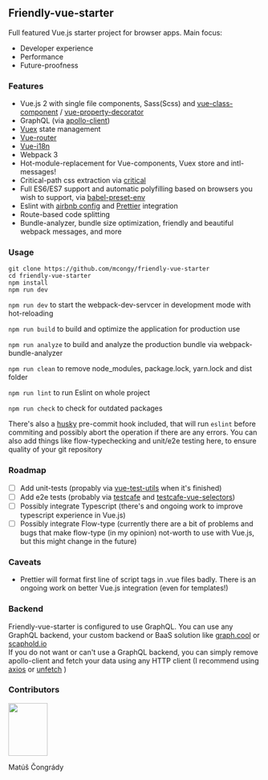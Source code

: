 ## Friendly-vue-starter

Full featured Vue.js starter project for browser apps.
Main focus:
  * Developer experience
  * Performance
  * Future-proofness

### Features

  * Vue.js 2 with single file components, Sass(Scss) and [vue-class-component](https://github.com/vuejs/vue-class-component) / [vue-property-decorator](https://github.com/kaorun343/vue-property-decorator)
  * GraphQL (via [apollo-client](https://github.com/apollographql/apollo-client))
  * [Vuex](https://vuex.vuejs.org/en/getting-started.html) state management
  * [Vue-router](https://router.vuejs.org/en/essentials/getting-started.html)
  * [Vue-i18n](http://kazupon.github.io/vue-i18n/en/)
  * Webpack 3
  * Hot-module-replacement for Vue-components, Vuex store and intl-messages!
  * Critical-path css extraction via [critical](https://github.com/addyosmani/critical)
  * Full ES6/ES7 support and automatic polyfilling based on browsers you wish to support, via [babel-preset-env](https://github.com/babel/babel-preset-env)
  * Eslint with [airbnb config](https://github.com/airbnb/javascript/tree/master/packages/eslint-config-airbnb) and [Prettier](https://github.com/prettier/prettier) integration
  * Route-based code splitting
  * Bundle-analyzer, bundle size optimization, friendly and beautiful webpack messages, and more

### Usage

```
git clone https://github.com/mcongy/friendly-vue-starter
cd friendly-vue-starter
npm install
npm run dev
```

```npm run dev``` to start the webpack-dev-servcer in development mode with hot-reloading

```npm run build``` to build and optimize the application for production use

```npm run analyze``` to build and analyze the production bundle via webpack-bundle-analyzer

```npm run clean``` to remove node_modules, package.lock, yarn.lock and dist folder

```npm run lint``` to run Eslint on whole project

```npm run check``` to check for outdated packages

There's also a [husky](https://github.com/typicode/husky) pre-commit hook included, that will run ```eslint``` before commiting and possibly abort the operation if there are any errors.
You can also add things like flow-typechecking and unit/e2e testing here, to ensure quality of your git repository

### Roadmap

- [ ] Add unit-tests (propably via [vue-test-utils](https://github.com/vuejs/vue-test-utils) when it's finished)
- [ ] Add e2e tests (probably via [testcafe](https://github.com/DevExpress/testcafe) and [testcafe-vue-selectors](https://github.com/devexpress/testcafe-vue-selectors))
- [ ] Possibly integrate Typescript (there's and ongoing work to improve typescript experience in Vue.js)
- [ ] Possibly integrate Flow-type (currently there are a bit of problems and bugs that make flow-type (in my opinion) not-worth to use with Vue.js, but this might change in the future)

### Caveats
* Prettier will format first line of script tags in .vue files badly. There is an ongoing work on better Vue.js integration (even for templates!)

### Backend
Friendly-vue-starter is configured to use GraphQL. You can use any GraphQL backend, your custom backend or BaaS solution like [graph.cool](https://www.graph.cool/) or [scaphold.io](https://scaphold.io/)<br />
If you do not want or can't use a GraphQL backend, you can simply remove apollo-client and fetch your data using any HTTP client (I recommend using [axios](https://github.com/mzabriskie/axios) or [unfetch](https://github.com/developit/unfetch) )

### Contributors
<p><img src="https://cdn.pbrd.co/images/GBXxXB1.png" height="105" width="78"></p>
<p>Matúš Čongrády</p>



